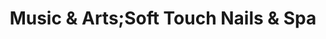 ---
title: "Music & Arts;Soft Touch Nails & Spa"
url: /frederick/music-and-arts-soft-touch-nails-and-spa/
shop: musical instrument
---